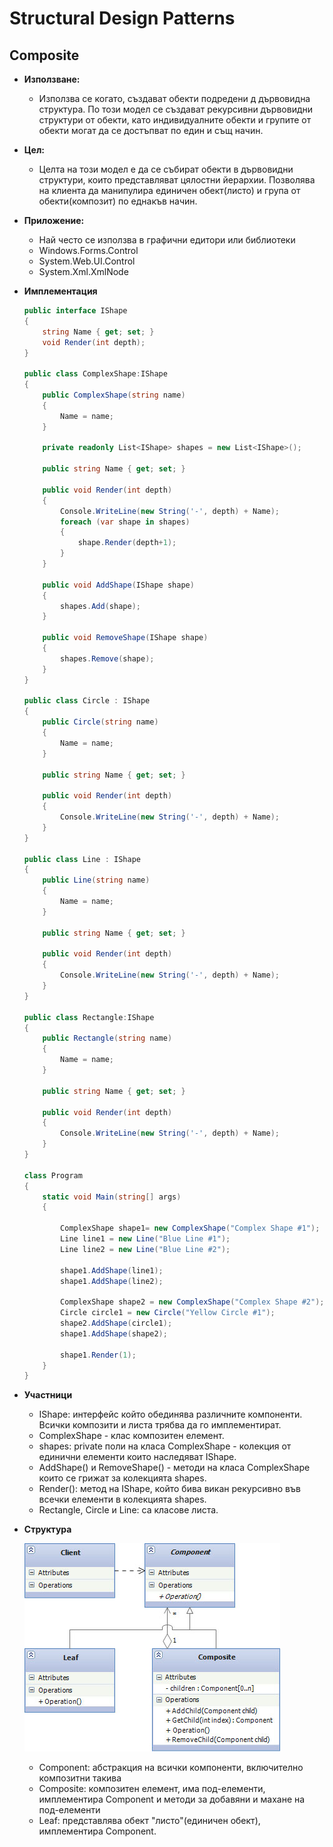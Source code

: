 # Structural Design Patterns

## Composite

* **Използване:**
	- Използва се когато, създават обекти подредени д дървовидна структура. По този модел се създават рекурсивни дървовидни структури от обекти, като индивидуалните обекти и групите от обекти могат да се достъпват по един и същ начин.

* **Цел:**
	- Целта на този модел е да се събират обекти в дървовидни структури, които представляват цялостни йерархии. Позволява на клиента да манипулира единичен обект(листо) и група от обекти(композит) по еднакъв начин.

* **Приложение:**
    - Най често се използва в графични едитори или библиотеки
    - Windows.Forms.Control
	- System.Web.UI.Control
	- System.Xml.XmlNode

	
* **Имплементация**
	~~~c#
	public interface IShape
	{
	    string Name { get; set; }
	    void Render(int depth);
	}

	public class ComplexShape:IShape
	{
	    public ComplexShape(string name)
	    {
	        Name = name;
	    }

	    private readonly List<IShape> shapes = new List<IShape>();

	    public string Name { get; set; }

	    public void Render(int depth)
	    {
	        Console.WriteLine(new String('-', depth) + Name);
	        foreach (var shape in shapes)
	        {
	            shape.Render(depth+1);
	        }
	    }

	    public void AddShape(IShape shape)
	    {
	        shapes.Add(shape);
	    }

	    public void RemoveShape(IShape shape)
	    {
	        shapes.Remove(shape);
	    }
	}

	public class Circle : IShape
	{
	    public Circle(string name)
	    {
	        Name = name;
	    }

	    public string Name { get; set; }

	    public void Render(int depth)
	    {
	        Console.WriteLine(new String('-', depth) + Name);
	    }
	}

	public class Line : IShape
	{
	    public Line(string name)
	    {
	        Name = name;
	    }

	    public string Name { get; set; }

	    public void Render(int depth)
	    {
	        Console.WriteLine(new String('-', depth) + Name);
	    }
	}

	public class Rectangle:IShape
	{
	    public Rectangle(string name)
	    {
	        Name = name;
	    }

	    public string Name { get; set; }

	    public void Render(int depth)
	    {
	        Console.WriteLine(new String('-', depth) + Name);
	    }
	}

	class Program
	{
	    static void Main(string[] args)
	    {

	        ComplexShape shape1= new ComplexShape("Complex Shape #1");
	        Line line1 = new Line("Blue Line #1");
	        Line line2 = new Line("Blue Line #2");

	        shape1.AddShape(line1);
	        shape1.AddShape(line2);

	        ComplexShape shape2 = new ComplexShape("Complex Shape #2");
	        Circle circle1 = new Circle("Yellow Circle #1");
	        shape2.AddShape(circle1);
	        shape1.AddShape(shape2);

	        shape1.Render(1);
	    }
	}
	~~~

* **Участници**
	- IShape: интерфейс който обединява различните компоненти. Всички композити и листа трябва да го имплементират.
	- ComplexShape - клас композитен елемент.
	- shapes: private поли на класа ComplexShape - колекция от единични елементи които наследяват IShape. 
	- AddShape() и RemoveShape() - методи на класа ComplexShape които се грижат за колекцията shapes.
	- Render(): метод на IShape, който бива викан рекурсивно във всечки елементи в колекцията shapes.
	- Rectangle, Circle и Line: са класове листа.
	
* **Структура**
	
	![Composite](images/Composite.jpg "Composite - UML diagram")

	- Component: абстракция на всички компоненти, включително композитни такива
	- Composite: композитен елемент, има под-елементи, имплементира Component и методи за добавяни и махане на под-елементи 
	- Leaf: представлява обект "листо"(единичен обект), имплементира Component.
	